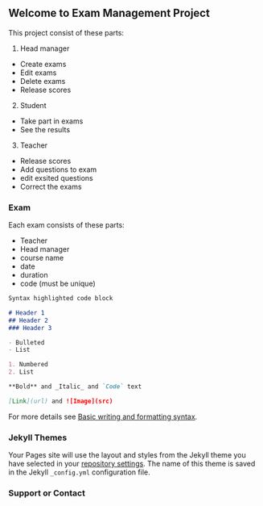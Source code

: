 ## Welcome to Exam Management Project

  This project consist of these parts:
  1. Head manager 
   - Create exams
   - Edit exams
   - Delete exams
   - Release scores
  
  2. Student
   - Take part in exams
   - See the results
  
  3. Teacher 
   - Release scores
   - Add questions to exam
   - edit exsited questions
   - Correct the exams 

### Exam

Each exam consists of these parts:
  - Teacher
  - Head manager
  - course name
  - date
  - duration
  - code (must be unique)   

```markdown
Syntax highlighted code block

# Header 1
## Header 2
### Header 3

- Bulleted
- List

1. Numbered
2. List

**Bold** and _Italic_ and `Code` text

[Link](url) and ![Image](src)
```

For more details see [Basic writing and formatting syntax](https://docs.github.com/en/github/writing-on-github/getting-started-with-writing-and-formatting-on-github/basic-writing-and-formatting-syntax).

### Jekyll Themes

Your Pages site will use the layout and styles from the Jekyll theme you have selected in your [repository settings](https://github.com/armanhm/Exam-Management/settings/pages). The name of this theme is saved in the Jekyll `_config.yml` configuration file.

### Support or Contact

